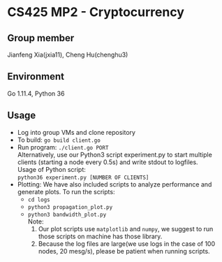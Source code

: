 # CS425 MP2 - Cryptocurrency

## Group member
Jianfeng Xia(jxia11), Cheng Hu(chenghu3)

## Environment
Go 1.11.4, Python 36

## Usage
* Log into group VMs and clone repository
* To build:
    `go build client.go`
* Run program:
    `./client.go PORT`  
  Alternatively, use our Python3 script experiment.py to start multiple clients (starting a node every 0.5s) and write stdout to logfiles.  
  Usage of Python script:  
    `python36 experiment.py [NUMBER OF CLIENTS]`
* Plotting:
    We have also included scripts to analyze performance and generate plots. To run the scripts: 
    * `cd logs`
    * `python3 propagation_plot.py`
    * `python3 bandwidth_plot.py`  
  	Note:
      1. Our plot scripts use `matplotlib` and `numpy`, we suggest to run those scripts on machine has those library.
      2. Because the log files are large(we use logs in the case of 100 nodes, 20 mesg/s), please be patient when running scripts.
    
